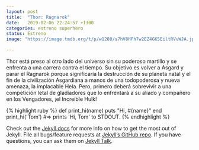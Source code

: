 ```yaml
---
layout: post
title:  "Thor: Ragnarok"
date:   2019-02-06 22:24:57 +1300
categories: estreno superhero
status: Estreno
image: "https://image.tmdb.org/t/p/w1280/s7hV8HFh7w2EZ4GK5EiltRVvWJA.jpg"

---
```

Thor está preso al otro lado del universo sin su poderoso martillo y se enfrenta a una carrera contra el tiempo. Su objetivo es volver a Asgard y parar el Ragnarok porque significaría la destrucción de su planeta natal y el fin de la civilización Asgardiana a manos de una todopoderosa y nueva amenaza, la implacable Hela. Pero, primero deberá sobrevivir a una competición letal de gladiadores que lo enfrentará a su aliado y compañero en los Vengadores, ¡el Increíble Hulk!

{% highlight ruby %}
def print_hi(name)
  puts "Hi, #{name}"
end
print_hi('Tom')
#=> prints 'Hi, Tom' to STDOUT.
{% endhighlight %}

Check out the [Jekyll docs][jekyll-docs] for more info on how to get the most out of Jekyll. File all bugs/feature requests at [Jekyll’s GitHub repo][jekyll-gh]. If you have questions, you can ask them on [Jekyll Talk][jekyll-talk].

[jekyll-docs]: https://jekyllrb.com/docs/home
[jekyll-gh]:   https://github.com/jekyll/jekyll
[jekyll-talk]: https://talk.jekyllrb.com/

